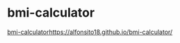 # bmi-calculator
[bmi-calculator](https://alfonsito18.github.io/bmi-calculator/)https://alfonsito18.github.io/bmi-calculator/
